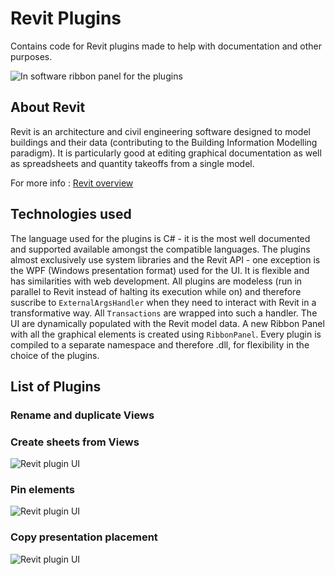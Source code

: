 # Revit Plugins
Contains code for Revit plugins made to help with documentation and other purposes. 

![In software ribbon panel for the plugins](https://github.com/jonathanatger/RevitPlugins/assets/50679537/2217adbd-628f-45d0-b00a-3e3a43571929)

## About Revit 

Revit is an architecture and civil engineering software designed to model buildings and their data (contributing to the Building Information Modelling paradigm). It is particularly good at editing graphical documentation as well as spreadsheets and quantity takeoffs from a single model.

For more info : [Revit overview](https://www.autodesk.fr/products/revit/overview?term=1-YEAR&tab=subscription)

## Technologies used

The language used for the plugins is C# - it is the most well documented and supported available amongst the compatible languages. The plugins almost exclusively use system libraries and the Revit API - one exception is the WPF (Windows presentation format) used for the UI. It is flexible and has similarities with web development. All plugins are modeless (run in parallel to Revit instead of halting its execution while on) and therefore suscribe to `ExternalArgsHandler` when they need to interact with Revit in a transformative way. All `Transactions` are wrapped into such a handler. The UI are dynamically populated with the Revit model data. A new Ribbon Panel with all the graphical elements is created using `RibbonPanel`. Every plugin is compiled to a separate namespace and therefore .dll, for flexibility in the choice of the plugins.

## List of Plugins
### Rename and duplicate Views

### Create sheets from Views
![Revit plugin UI](https://github.com/jonathanatger/RevitPlugins/assets/50679537/da65fef6-ceec-404a-a538-b2356246cf8e)

### Pin elements
![Revit plugin UI](https://github.com/jonathanatger/RevitPlugins/assets/50679537/6cc7a93a-a647-43cb-90dc-0ba99ca9751e)

### Copy presentation placement
![Revit plugin UI](https://github.com/jonathanatger/RevitPlugins/assets/50679537/a1013d3e-020e-439f-b89f-bedba321adc4)

